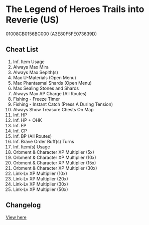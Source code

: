 # The Legend of Heroes Trails into Reverie (US)
01008CB0156BC000 (A3E80F5FE073639D)

## Cheat List
1. Inf. Item Usage
1. Always Max Mira
1. Always Max Sepith(s)
1. Max U-Materials (Open Menu)
1. Max Phantasmal Shards (Open Menu)
1. Max Sealing Stones and Shards
1. Always Max AP Charge (All Routes)
1. Fishing - Freeze Timer
1. Fishing - Instant Catch (Press A During Tension)
1. Always Show Treasure Chests On Map
1. Inf. HP
1. Inf. HP + OHK
1. Inf. EP
1. Inf. CP
1. Inf. BP (All Routes)
1. Inf. Brave Order Buff(s) Turns
1. Inf. Item(s) Usage
1. Orbment & Character XP Multiplier (5x)
1. Orbment & Character XP Multiplier (10x)
1. Orbment & Character XP Multiplier (15x)
1. Orbment & Character XP Multiplier (30x)
1. Link-Lv XP Multiplier (10x)
1. Link-Lv XP Multiplier (20x)
1. Link-Lv XP Multiplier (30x)
1. Link-Lv XP Multiplier (50x)

## Changelog
[View here](./CHANGELOG.md)